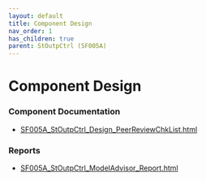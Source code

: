 ```yaml
---
layout: default
title: Component Design
nav_order: 1
has_children: true
parent: StOutpCtrl (SF005A)
---
```

# Component Design
### Component Documentation

- [SF005A_StOutpCtrl_Design_PeerReviewChkList.html](Doc/SF005A_StOutpCtrl_Design_PeerReviewChkList.html)

### Reports

- [SF005A_StOutpCtrl_ModelAdvisor_Report.html](Reports/SF005A_StOutpCtrl_ModelAdvisor_Report.html)

